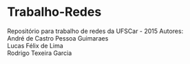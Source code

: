 # Trabalho-Redes
Repositório para trabalho de redes da UFSCar - 2015
Autores: <br>
André de Castro Pessoa Guimaraes <br>
Lucas Félix de Lima <br>
Rodrigo Texeira Garcia <br>
